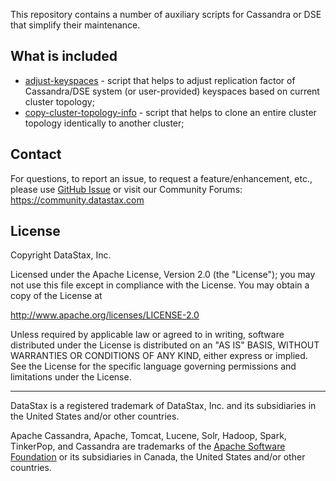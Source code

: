 This repository contains a number of auxiliary scripts for Cassandra or DSE that simplify
their maintenance.

## What is included

* [adjust-keyspaces](adjust-keyspaces) - script that helps to adjust replication factor of Cassandra/DSE
  system (or user-provided) keyspaces based on current cluster topology;
* [copy-cluster-topology-info](copy-cluster-topology-info) - script that helps to clone an entire cluster
  topology identically to another cluster;

## Contact

For questions, to report an issue, to request a feature/enhancement, etc., please use [GitHub Issue](https://github.com/DataStax-Toolkit/cassandra-dse-helper-scripts/issues/new) or visit our Community Forums: https://community.datastax.com

## License

Copyright DataStax, Inc.

Licensed under the Apache License, Version 2.0 (the "License"); you may not use this file except in compliance with the License. You may obtain a copy of the License at

http://www.apache.org/licenses/LICENSE-2.0

Unless required by applicable law or agreed to in writing, software distributed under the License is distributed on an "AS IS" BASIS, WITHOUT WARRANTIES OR CONDITIONS OF ANY KIND, either express or implied. See the License for the specific language governing permissions and limitations under the License.

----

DataStax is a registered trademark of DataStax, Inc. and its subsidiaries in the United States 
and/or other countries.

Apache Cassandra, Apache, Tomcat, Lucene, Solr, Hadoop, Spark, TinkerPop, and Cassandra are 
trademarks of the [Apache Software Foundation](http://www.apache.org/) or its subsidiaries in
Canada, the United States and/or other countries.
